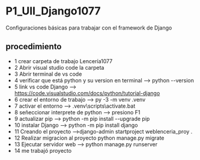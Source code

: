 # P1_UII_Django1077
Configuraciones básicas para trabajar con el framework de Django

## procedimiento
- 1 crear carpeta de trabajo Lencería1077
- 2 Abrir visual studio code la carpeta
- 3 Abrir terminal de vs code
- 4 verificar que está python y su version en terminal --> python --version
- 5 link vs code Django --> https://code.visualstudio.com/docs/python/tutorial-django
- 6 crear el entorno de trabajo --> py -3 -m venv .venv
- 7 activar el entorno --> .venv\scripts\activate.bat
- 8 señeccionar interprete de python --> presiono F1
- 9 actualizar pip --> python -m pip install --upgrade pip
- 10 instalar Django --> python -m pip install django
- 11 Creando el proyecto -->django-admin startproject weblenceria_proy .
- 12 Realizar migracion al proyecto python manage.py migrate
- 13 Ejecutar servidor web --> python manage.py runserver
- 14 me trabajó proyecto 
